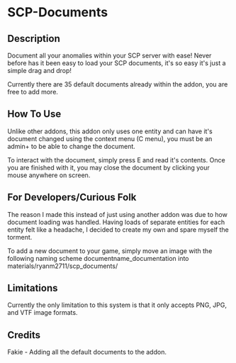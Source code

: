 # SCP-Documents

## Description
Document all your anomalies within your SCP server with ease! Never before has it been easy to load your SCP documents, it's so easy it's just a simple drag and drop!

Currently there are 35 default documents already within the addon, you are free to add more.

## How To Use
Unlike other addons, this addon only uses one entity and can have it's document changed using the context menu (C menu), you must be an admin+ to be able to change the document.

To interact with the document, simply press E and read it's contents. Once you are finished with it, you may close the document by clicking your mouse anywhere on screen.

## For Developers/Curious Folk
The reason I made this instead of just using another addon was due to how document loading was handled. Having loads of separate entities for each entity felt like a headache, I decided to create my own and spare myself the torment.

To add a new document to your game, simply move an image with the following naming scheme documentname_documentation into materials/ryanm2711/scp_documents/

## Limitations
Currently the only limitation to this system is that it only accepts PNG, JPG, and VTF image formats.

## Credits
Fakie - Adding all the default documents to the addon.
